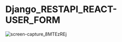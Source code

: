# Django_RESTAPI_REACT-USER_FORM
![screen-capture_8MTEzREj](https://user-images.githubusercontent.com/96526237/170897894-831f7bf1-cea6-474a-8530-bab38b08ea1a.gif)
